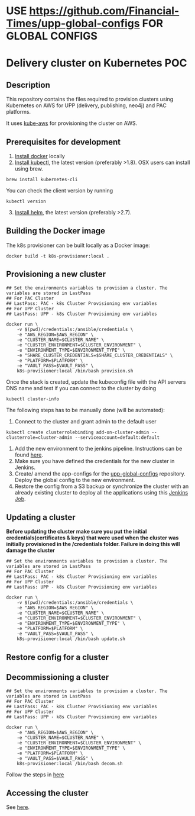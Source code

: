 # USE https://github.com/Financial-Times/upp-global-configs FOR GLOBAL CONFIGS

# Delivery cluster on Kubernetes POC

## Description
This repository contains the files required to provision clusters using Kubernetes on AWS for UPP (delivery, publishing, neo4j) and PAC platforms.

It uses [kube-aws](https://coreos.com/kubernetes/docs/latest/kubernetes-on-aws.html) for provisioning the cluster on AWS.

## Prerequisites for development
1. [Install docker](https://docs.docker.com/engine/installation/) locally
2. [Install kubectl](https://kubernetes.io/docs/tasks/tools/install-kubectl/#install-kubectl-binary-via-curl), the latest version (preferably >1.8). OSX users can install using brew.
```
brew install kubernetes-cli
```
You can check the client version by running 
```
kubectl version
```
3. [Install helm](https://github.com/kubernetes/helm#install), the latest version (preferably >2.7).

## Building the Docker image
The k8s provisioner can be built locally as a Docker image:

```
docker build -t k8s-provisioner:local .
```

##  Provisioning a new cluster

```
## Set the environments variables to provision a cluster. The variables are stored in LastPass
## For PAC Cluster
## LastPass: PAC - k8s Cluster Provisioning env variables
## For UPP Cluster
## LastPass: UPP - k8s Cluster Provisioning env variables

docker run \
    -v $(pwd)/credentials:/ansible/credentials \
    -e "AWS_REGION=$AWS_REGION" \
    -e "CLUSTER_NAME=$CLUSTER_NAME" \
    -e "CLUSTER_ENVIRONMENT=$CLUSTER_ENVIRONMENT" \
    -e "ENVIRONMENT_TYPE=$ENVIRONMENT_TYPE" \
    -e "SHARE_CLUSTER_CREDENTIALS=$SHARE_CLUSTER_CREDENTIALS" \
    -e "PLATFORM=$PLATFORM" \
    -e "VAULT_PASS=$VAULT_PASS" \
    k8s-provisioner:local /bin/bash provision.sh
```

Once the stack is created, update the kubeconfig file with the API servers DNS name and test if you can connect to the cluster by doing
```
kubectl cluster-info
```

The following steps has to be manually done (will be automated):

1. Connect to the cluster and grant admin to the default user
```
kubectl create clusterrolebinding add-on-cluster-admin --clusterrole=cluster-admin --serviceaccount=default:default
```
1. Add the new environment to the jenkins pipeline. Instructions can be found [here](https://github.com/Financial-Times/k8s-pipeline-library#what-to-do-when-adding-a-new-environment). 
1. Make sure you have defined the credentials for the new cluster in Jenkins.
1. Create/ amend the app-configs for the [upp-global-configs](https://github.com/Financial-Times/upp-global-configs/tree/master/helm/upp-global-configs/app-configs) repository. Deploy the global config to the new environment.
1. Restore the config from a S3 backup or synchronize the cluster with an already existing cluster to deploy all the applications using this [Jenkins Job](https://upp-k8s-jenkins.in.ft.com/job/k8s-deployment/job/utils/job/diff-between-envs/).

##  Updating a cluster

**Before updating the cluster make sure you put the initial credentials(certificates & keys) that were used when 
the cluster was initially provisioned in the /credentials folder. Failure in doing this will damage the cluster**
 
```
## Set the environments variables to provision a cluster. The variables are stored in LastPass
## For PAC Cluster
## LastPass: PAC - k8s Cluster Provisioning env variables
## For UPP Cluster
## LastPass: UPP - k8s Cluster Provisioning env variables

docker run \
    -v $(pwd)/credentials:/ansible/credentials \
    -e "AWS_REGION=$AWS_REGION" \
    -e "CLUSTER_NAME=$CLUSTER_NAME" \
    -e "CLUSTER_ENVIRONMENT=$CLUSTER_ENVIRONMENT" \
    -e "ENVIRONMENT_TYPE=$ENVIRONMENT_TYPE" \
    -e "PLATFORM=$PLATFORM" \
    -e "VAULT_PASS=$VAULT_PASS" \
    k8s-provisioner:local /bin/bash update.sh
```

##  Restore config for a cluster


##  Decommissioning a cluster

```
## Set the environments variables to provision a cluster. The variables are stored in LastPass
## For PAC Cluster
## LastPass: PAC - k8s Cluster Provisioning env variables
## For UPP Cluster
## LastPass: UPP - k8s Cluster Provisioning env variables

docker run \
    -e "AWS_REGION=$AWS_REGION" \
    -e "CLUSTER_NAME=$CLUSTER_NAME" \
    -e "CLUSTER_ENVIRONMENT=$CLUSTER_ENVIRONMENT" \
    -e "ENVIRONMENT_TYPE=$ENVIRONMENT_TYPE" \
    -e "PLATFORM=$PLATFORM" \
    -e "VAULT_PASS=$VAULT_PASS" \
    k8s-provisioner:local /bin/bash decom.sh
```

Follow the steps in [here](https://docs.google.com/document/d/1TTih1gcj-Vsqjp1aCAzsP4lpt6ivR8jDIXaZtBxNaUU/edit?pli=1#heading=h.idonu4gksr10) 

## Accessing the cluster

See [here](https://github.com/Financial-Times/upp-kubeconfig).
